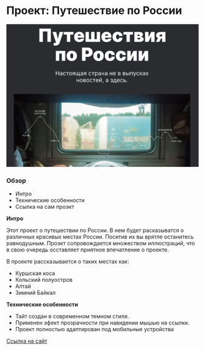 # Проект: Путешествие по России

<img src="./images/README_header.png">


### Обзор
* Интро
* Технические особенности
* Ссылка на сам проэкт

**Интро**

Этот проект о путешествии по России.
В нем будет расказыватся о различных красивых местах России. Поситив их вы врятле останитесь равнодушным. Проэкт сопровождается множеством иллюстраций, что в свою очередь осставляет приятное впечатление о проекте.

В проекте рассказывается о таких местах как:
  * Куршская коса
  * Кольский полуостров
  * Алтай
  * Зимний Байкал

**Технические особенности**

* Тайт создан в современном темном стиле.
* Применен эфект прозрачности при навидении мышью на ссылки.
* Проект полностью адаптирован под мобильные устройства





[Ссылка на сайт](https://000ren000.github.io/russian-travel/)





